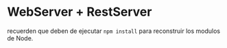 # WebServer + RestServer

recuerden que deben de ejecutar ```npm install``` para reconstruir los modulos de Node.